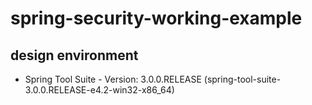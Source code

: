 spring-security-working-example
===============================

## design environment
* Spring Tool Suite - Version: 3.0.0.RELEASE (spring-tool-suite-3.0.0.RELEASE-e4.2-win32-x86_64)


